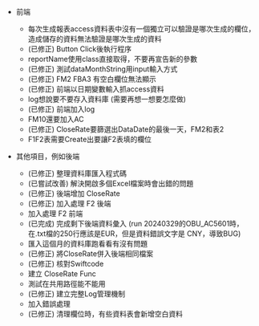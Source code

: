 - 前端
    - 每次生成報表access資料表中沒有一個獨立可以驗證是哪次生成的欄位，造成儲存的資料無法驗證是哪次生成的資料
    - (已修正) Button Click後執行程序
    - reportName使用class直接取得，不要再宣告新的參數
    - (已修正) 測試dataMonthString用input輸入方式
    - (已修正) FM2 FBA3 有空白欄位無法顯示 
    - (已修正) 前端以日期變數輸入抓access資料
    - log想說要不要存入資料庫 (需要再想一想要怎麼做)
    - (已修正) 前端加入log
    - FM10還要加入AC
    - (已修正) CloseRate要篩選出DataDate的最後一天，FM2和表2
    - F1F2表需要Create出要讓F2表填的欄位
    


- 其他項目，例如後端
    - (已修正) 整理資料庫匯入程式碼
    - (已嘗試改善) 解決開啟多個Excel檔案時會出錯的問題
    - (已修正) 後端增加 CloseRate
    - (已修正) 加入處理 F2 後端
    - 加入處理 F2 前端
    - (已完成) 完成剩下後端資料彙入 (run 20240329的OBU_AC5601時，在.txt檔的250行應該是EUR，但是資料錯誤文字是 CNY，導致BUG)
    - 匯入這個月的資料庫跑看看有沒有問題
    - (已修正) 將CloseRate併入後端相同檔案
    - (已修正) 核對Swiftcode
    - 建立 CloseRate Func
    - 測試在共用路徑能不能用
    - (已修正) 建立完整Log管理機制
    - 加入錯誤處理
    - (已修正) 清理欄位時，有些資料表會新增空白資料








